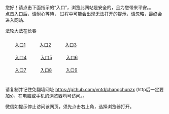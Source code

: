您好！请点击下面指示的“入口”，浏览此网站是安全的，且为您带来平安。。 <br/>
点击入口后，请耐心等待， 过程中可能会出现无法打开的提示，请忽略，最终会进入网站. </br>

法轮大法在长春<br/>
<div style="padding:10px"><a style="margin:20px" target="_blank" href="https://d1bqiw2fx8whbu.cloudfront.net/2Qpsp?fefxp" id="ccLink1" rel="nofollow">入口1</a> <a target="_blank" style="margin:20px" href="https://d2gjyx3ld22hzp.cloudfront.net/2Qpsp?gfuspcz" id="ccLink2" rel="nofollow">入口2</a> <a style="margin:20px" target="_blank" href="https://d4ay2hnjjh8wh.cloudfront.net/2Qpsp?lnvhse" id="ccLink3" rel="nofollow">入口3</a></div>

<div style="padding:10px" ><a style="margin:20px" target="_blank" href="https://d1bqiw2fx8whbu.cloudfront.net/2Qpsp?fefxp" id="ccLink4" rel="nofollow">入口4</a> <a style="margin:20px" href="https://d2gjyx3ld22hzp.cloudfront.net/2Qpsp?gfuspcz" target="_blank" id="ccLink5" rel="nofollow">入口5</a> <a style="margin:20px" href="https://d4ay2hnjjh8wh.cloudfront.net/2Qpsp?lnvhse" target="_blank" id="ccLink6" rel="nofollow">入口6</a></div>

<div style="padding:10px"><a style="margin:20px" target="_blank" href="https://d1bqiw2fx8whbu.cloudfront.net/2Qpsp?fefxp" id="ccLink7" rel="nofollow">入口7</a> <a style="margin:20px" href="https://d2gjyx3ld22hzp.cloudfront.net/2Qpsp?gfuspcz" target="_blank" id="ccLink8" rel="nofollow">入口8</a> <a style="margin:20px" target="_blank" href="https://d4ay2hnjjh8wh.cloudfront.net/2Qpsp?lnvhse" id="ccLink9" rel="nofollow">入口9</a></div>

<br/>



请复制并记住免翻墙网址 https://github.com/yntd/changchunzx (http后一定要加s)，在电脑或手机的浏览器均可访问。。<br/>

微信如提示停止访问该网页，须先点击右上角，选择浏览器打开。
